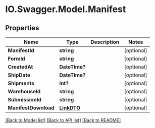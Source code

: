 # IO.Swagger.Model.Manifest
## Properties

Name | Type | Description | Notes
------------ | ------------- | ------------- | -------------
**ManifestId** | **string** |  | [optional] 
**FormId** | **string** |  | [optional] 
**CreatedAt** | **DateTime?** |  | [optional] 
**ShipDate** | **DateTime?** |  | [optional] 
**Shipments** | **int?** |  | [optional] 
**WarehouseId** | **string** |  | [optional] 
**SubmissionId** | **string** |  | [optional] 
**ManifestDownload** | [**LinkDTO**](LinkDTO.md) |  | [optional] 

[[Back to Model list]](../README.md#documentation-for-models) [[Back to API list]](../README.md#documentation-for-api-endpoints) [[Back to README]](../README.md)

